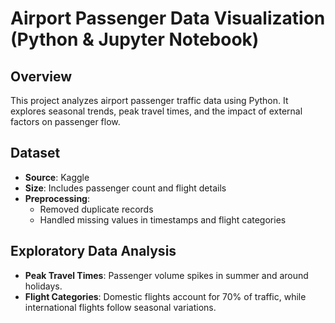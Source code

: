# Airport Passenger Data Visualization (Python & Jupyter Notebook)  

## Overview  
This project analyzes airport passenger traffic data using Python. It explores seasonal trends, peak travel times, and the impact of external factors on passenger flow. 

## Dataset  
- **Source**: Kaggle
- **Size**: Includes passenger count and flight details
- **Preprocessing**:  
  - Removed duplicate records  
  - Handled missing values in timestamps and flight categories  

## Exploratory Data Analysis
- **Peak Travel Times**: Passenger volume spikes in summer and around holidays.  
- **Flight Categories**: Domestic flights account for 70% of traffic, while international flights follow seasonal variations.
